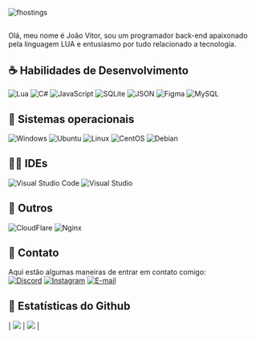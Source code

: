 <p align="left"> <img src="https://komarev.com/ghpvc/?username=fhostings&label=Profile%20views&color=0e75b6&style=flat" alt="fhostings" /> </p>

<p align="left">
 
  
## <p align="left"> 
  Olá, meu nome é João Vitor, sou um programador back-end apaixonado pela linguagem LUA e entusiasmo por tudo relacionado a tecnologia.<br>
</p>

 ## ☕ Habilidades de Desenvolvimento
  ![Lua](https://img.shields.io/badge/Lua-00000F?style=for-the-badge&logo=lua&logoColor=2CA5E0)
  ![C#](https://img.shields.io/badge/C%23-00000F?style=for-the-badge&logo=c-sharp&logoColor=2CA5E0)
  ![JavaScript](https://img.shields.io/badge/JavaScript-00000F?style=for-the-badge&logo=javascript&logoColor=2CA5E0)
  ![SQLite](https://img.shields.io/badge/SQLite-00000F?style=for-the-badge&logo=sqlite&logoColor=2CA5E0) 
  ![JSON](https://img.shields.io/badge/json-00000F?style=for-the-badge&logo=json&logoColor=2CA5E0)
  ![Figma](https://img.shields.io/badge/Figma-00000F?style=for-the-badge&logo=figma&logoColor=2CA5E0)
  ![MySQL](https://img.shields.io/badge/MySQL-00000F?style=for-the-badge&logo=mysql&logoColor=2CA5E0)
  

  ## 💽 Sistemas operacionais
  ![Windows](https://img.shields.io/badge/Windows-000?style=for-the-badge&logo=windows&logoColor=2CA5E0)
  ![Ubuntu](https://img.shields.io/badge/Ubuntu-000?style=for-the-badge&logo=ubuntu&logoColor=2CA5E0)
  ![Linux](https://img.shields.io/badge/Linux-000?style=for-the-badge&logo=linux&logoColor=2CA5E0)
  ![CentOS](https://img.shields.io/badge/Cent%20OS-000?style=for-the-badge&logo=CentOS&logoColor=2CA5E0)
  ![Debian](https://img.shields.io/badge/Debian-000?style=for-the-badge&logo=Debian&logoColor=2CA5E0)

  ## ✍🏻️ IDEs
  ![Visual Studio Code](https://img.shields.io/badge/Visual_Studio_Code-000?style=for-the-badge&logo=visual%20studio%20code&logoColor=2CA5E0)
  ![Visual Studio](https://img.shields.io/badge/Visual_Studio-000?style=for-the-badge&logo=visual%20studio&logoColor=2CA5E0)

  ## 💾 Outros
  ![CloudFlare](https://img.shields.io/badge/Cloudflare-000?style=for-the-badge&logo=Cloudflare&logoColor=2CA5E0)
  ![Nginx](https://img.shields.io/badge/Nginx-000?style=for-the-badge&logo=nginx&logoColor=2CA5E0)
  
 ## 📶 Contato
  Aqui estão algumas maneiras de entrar em contato comigo: </br>
[![Discord](https://img.shields.io/badge/Discord-000?style=for-the-badge&logo=discord&logoColor=2CA5E0)](https://discord.com/channels/@zjoaoftw/)
[![Instagram](https://img.shields.io/badge/Instagram-000?style=for-the-badge&logo=instagram&logoColor=2CA5E0)](https://www.instagram.com/j.pessine/)
[![E-mail](https://img.shields.io/badge/-Email-000?style=for-the-badge&logo=microsoft-outlook&logoColor=2CA5E0)](mailto:joao@fantasyhosting.com.br)

 ## 🎯 Estatísticas do Github
  | ![](http://github-profile-summary-cards.vercel.app/api/cards/profile-details?username=fhostings&theme=github_dark) | ![](http://github-profile-summary-cards.vercel.app/api/cards/stats?username=fhostings&theme=github_dark) |
</p>  
